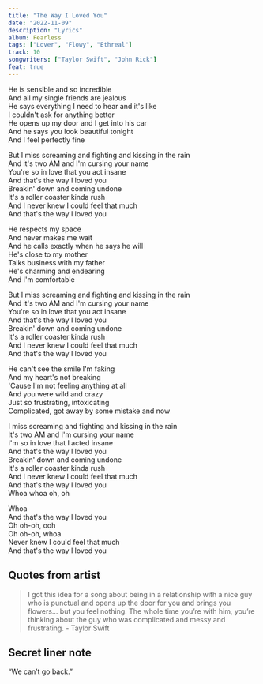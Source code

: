 ```yaml
---
title: "The Way I Loved You"
date: "2022-11-09"
description: "Lyrics"
album: Fearless
tags: ["Lover", "Flowy", "Ethreal"]
track: 10
songwriters: ["Taylor Swift", "John Rick"]
feat: true
---
```


<p className="verse-one">
He is sensible and so incredible <br />
And all my single friends are jealous <br />
He says everything I need to hear and it's like <br />
I couldn't ask for anything better <br />
He opens up my door and I get into his car <br />
And he says you look beautiful tonight <br />
And I feel perfectly fine <br />
</p>
<p className="chorus">
But I miss screaming and fighting and kissing in the rain <br />
And it's two AM and I'm cursing your name <br />
You're so in love that you act insane <br />
And that's the way I loved you <br />
Breakin' down and coming undone <br />
It's a roller coaster kinda rush <br />
And I never knew I could feel that much <br />
And that's the way I loved you <br />
</p>
<p className="verse-two">
He respects my space <br />
And never makes me wait <br />
And he calls exactly when he says he will <br />
He's close to my mother <br />
Talks business with my father <br />
He's charming and endearing <br />
And I'm comfortable <br />
</p>
<p className="chorus">
But I miss screaming and fighting and kissing in the rain <br />
And it's two AM and I'm cursing your name <br />
You're so in love that you act insane <br />
And that's the way I loved you <br />
Breakin' down and coming undone <br />
It's a roller coaster kinda rush <br />
And I never knew I could feel that much <br />
And that's the way I loved you <br />
</p>
<p className="bridge">
He can't see the smile I'm faking <br />
And my heart's not breaking <br />
'Cause I'm not feeling anything at all <br />
And you were wild and crazy <br />
Just so frustrating, intoxicating <br />
Complicated, got away by some mistake and now <br />
</p>
<p className="chorus">
I miss screaming and fighting and kissing in the rain <br />
It's two AM and I'm cursing your name <br />
I'm so in love that I acted insane <br />
And that's the way I loved you <br />
Breakin' down and coming undone <br />
It's a roller coaster kinda rush <br />
And I never knew I could feel that much <br />
And that's the way I loved you <br />
Whoa whoa oh, oh <br />
</p>
<p className="outro">
Whoa <br />
And that's the way I loved you <br />
Oh oh-oh, ooh <br />
Oh oh-oh, whoa <br />
Never knew I could feel that much <br />
And that's the way I loved you <br />
</p>

## Quotes from artist

<blockquote>
I got this idea for a song about being in a relationship with a nice guy who is punctual and opens up the door for you and brings you flowers… but you feel nothing. The whole time you’re with him, you’re thinking about the guy who was complicated and messy and frustrating. - Taylor Swift
</blockquote>

## Secret liner note

“We can’t go back.”
